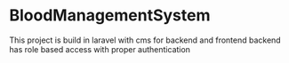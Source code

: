 # BloodManagementSystem
This project is build in laravel with cms for backend and frontend backend has role based access with proper authentication 
